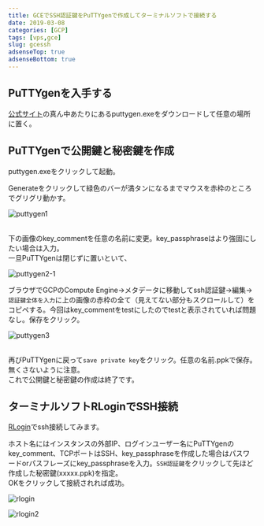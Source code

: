 ```yaml
---
title: GCEでSSH認証鍵をPuTTYgenで作成してターミナルソフトで接続する
date: 2019-03-08
categories: [GCP]
tags: [vps,gce]
slug: gcessh
adsenseTop: true
adsenseBottom: true
---
```


## PuTTYgenを入手する

[公式サイト](https://www.chiark.greenend.org.uk/~sgtatham/putty/latest.html)の真ん中あたりにあるputtygen.exeをダウンロードして任意の場所に置く。<br>

## PuTTYgenで公開鍵と秘密鍵を作成

puttygen.exeをクリックして起動。

Generateをクリックして緑色のバーが満タンになるまでマウスを赤枠のところでグリグリ動かす。<br>

![puttygen1](../../../images/puttygen1.jpg)

<br>下の画像のkey_commentを任意の名前に変更。key_passphraseはより強固にしたい場合は入力。<br>
一旦PuTTYgenは閉じずに置いといて、<br>

![puttygen2-1](../../../images/puttygen2-1.jpg)

ブラウザでGCPのCompute Engine→メタデータに移動してssh認証鍵→編集→`認証鍵全体を入力`に上の画像の赤枠の全て（見えてない部分もスクロールして）をコピペする。今回はkey_commentをtestにしたのでtestと表示されていれば問題なし。保存をクリック。<br>

![puttygen3](../../../images/puttygen3.jpg)

<br>再びPuTTYgenに戻って`save private key`をクリック。任意の名前.ppkで保存。無くさないように注意。<br>
これで公開鍵と秘密鍵の作成は終了です。<br>

## ターミナルソフトRLoginでSSH接続

[RLogin](http://nanno.dip.jp/softlib/man/rlogin/)でssh接続してみます。

ホスト名にはインスタンスの外部IP、ログインユーザー名にPuTTYgenのkey_comment、TCPポートはSSH、key_passphraseを作成した場合はパスワードorパスフレーズにkey_passphraseを入力。`SSH認証鍵`をクリックして先ほど作成した秘密鍵(xxxxx.ppk)を指定。<br>
OKをクリックして接続されれば成功。

![rlogin](../../../images/rlogin.jpg)<br>

![rlogin2](../../../images/rlogin2.jpg)
